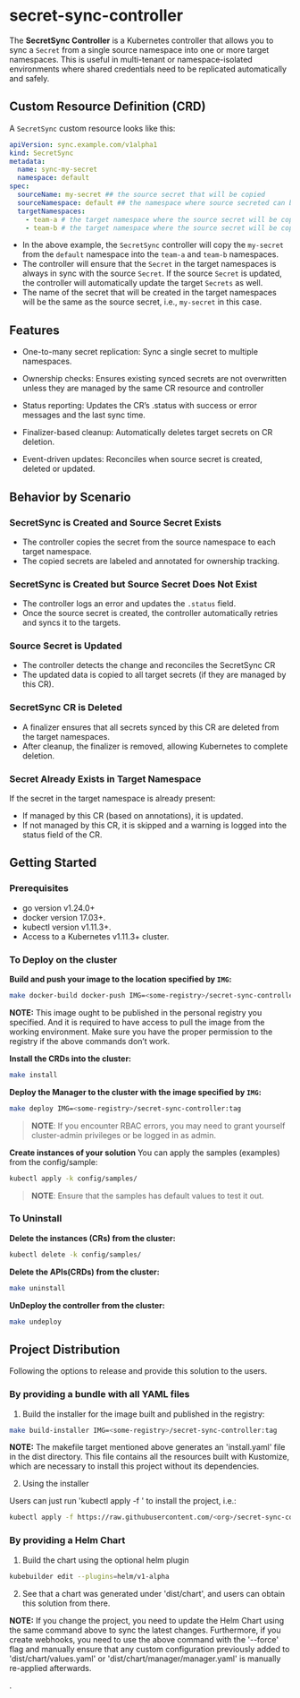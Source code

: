 # secret-sync-controller
The **SecretSync Controller** is a Kubernetes controller that allows you to sync a `Secret` from a single source namespace into one or more target namespaces.
This is useful in multi-tenant or namespace-isolated environments where shared credentials need to be replicated automatically and safely.



## Custom Resource Definition (CRD)

A `SecretSync` custom resource looks like this:

```yaml
apiVersion: sync.example.com/v1alpha1
kind: SecretSync
metadata:
  name: sync-my-secret 
  namespace: default
spec:
  sourceName: my-secret ## the source secret that will be copied
  sourceNamespace: default ## the namespace where source secreted can be found
  targetNamespaces:
    - team-a # the target namespace where the source secret will be copied
    - team-b # the target namespace where the source secret will be copied
```
- In the above example, the `SecretSync` controller will copy the `my-secret` from the `default` namespace into the `team-a` and `team-b` namespaces.
- The controller will ensure that the `Secret` in the target namespaces is always in sync with the source `Secret`. If the source `Secret` is updated, the controller will automatically update the target `Secrets` as well.
- The name of the secret that will be created in the target namespaces will be the same as the source secret, i.e., `my-secret` in this case.


## Features
- One-to-many secret replication: Sync a single secret to multiple namespaces.

- Ownership checks: Ensures existing synced secrets are not overwritten unless they are managed by the same CR resource and controller

- Status reporting: Updates the CR’s .status with success or error messages and the last sync time.

- Finalizer-based cleanup: Automatically deletes target secrets on CR deletion.

- Event-driven updates: Reconciles when source secret is created, deleted or updated.

## Behavior by Scenario

### SecretSync is Created and Source Secret Exists
- The controller copies the secret from the source namespace to each target namespace.
- The copied secrets are labeled and annotated for ownership tracking.

### SecretSync is Created but Source Secret Does Not Exist
- The controller logs an error and updates the `.status` field.
- Once the source secret is created, the controller automatically retries and syncs it to the targets.

### Source Secret is Updated
- The controller detects the change and reconciles the SecretSync CR
- The updated data is copied to all target secrets (if they are managed by this CR).

### SecretSync CR is Deleted
- A finalizer ensures that all secrets synced by this CR are deleted from the target namespaces.
- After cleanup, the finalizer is removed, allowing Kubernetes to complete deletion.

### Secret Already Exists in Target Namespace
If the secret in the target namespace is already present:
- If managed by this CR (based on annotations), it is updated.
- If not managed by this CR, it is skipped and a warning is logged into the status field of the CR.

## Getting Started

### Prerequisites
- go version v1.24.0+
- docker version 17.03+.
- kubectl version v1.11.3+.
- Access to a Kubernetes v1.11.3+ cluster.

### To Deploy on the cluster
**Build and push your image to the location specified by `IMG`:**

```sh
make docker-build docker-push IMG=<some-registry>/secret-sync-controller:tag
```

**NOTE:** This image ought to be published in the personal registry you specified.
And it is required to have access to pull the image from the working environment.
Make sure you have the proper permission to the registry if the above commands don’t work.

**Install the CRDs into the cluster:**

```sh
make install
```

**Deploy the Manager to the cluster with the image specified by `IMG`:**

```sh
make deploy IMG=<some-registry>/secret-sync-controller:tag
```

> **NOTE**: If you encounter RBAC errors, you may need to grant yourself cluster-admin
privileges or be logged in as admin.

**Create instances of your solution**
You can apply the samples (examples) from the config/sample:

```sh
kubectl apply -k config/samples/
```

>**NOTE**: Ensure that the samples has default values to test it out.

### To Uninstall
**Delete the instances (CRs) from the cluster:**

```sh
kubectl delete -k config/samples/
```

**Delete the APIs(CRDs) from the cluster:**

```sh
make uninstall
```

**UnDeploy the controller from the cluster:**

```sh
make undeploy
```

## Project Distribution

Following the options to release and provide this solution to the users.

### By providing a bundle with all YAML files

1. Build the installer for the image built and published in the registry:

```sh
make build-installer IMG=<some-registry>/secret-sync-controller:tag
```

**NOTE:** The makefile target mentioned above generates an 'install.yaml'
file in the dist directory. This file contains all the resources built
with Kustomize, which are necessary to install this project without its
dependencies.

2. Using the installer

Users can just run 'kubectl apply -f <URL for YAML BUNDLE>' to install
the project, i.e.:

```sh
kubectl apply -f https://raw.githubusercontent.com/<org>/secret-sync-controller/<tag or branch>/dist/install.yaml
```

### By providing a Helm Chart

1. Build the chart using the optional helm plugin

```sh
kubebuilder edit --plugins=helm/v1-alpha
```

2. See that a chart was generated under 'dist/chart', and users
can obtain this solution from there.

**NOTE:** If you change the project, you need to update the Helm Chart
using the same command above to sync the latest changes. Furthermore,
if you create webhooks, you need to use the above command with
the '--force' flag and manually ensure that any custom configuration
previously added to 'dist/chart/values.yaml' or 'dist/chart/manager/manager.yaml'
is manually re-applied afterwards.

.

